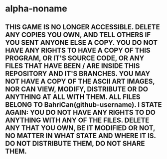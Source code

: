 # alpha-noname
## THIS GAME IS NO LONGER ACCESSIBLE. DELETE ANY COPIES YOU OWN, AND TELL OTHERS IF YOU SENT ANYONE ELSE A COPY. YOU DO NOT HAVE ANY RIGHTS TO HAVE A COPY OF THIS PROGRAM, OR IT'S SOURCE CODE, OR ANY FILES THAT HAVE BEEN / ARE INSIDE THIS REPOSITORY AND IT'S BRANCHES. YOU MAY NOT HAVE A COPY OF THE ASCII ART IMAGES, NOR CAN VIEW, MODIFY, DISTRIBUTE OR DO ANYTHING AT ALL WITH THEM. ALL FILES BELONG TO BahriCan(github-username). I STATE AGAIN: YOU DO NOT HAVE ANY RIGHTS TO DO ANYTHING WITH ANY OF THE FILES. DELETE ANY THAT YOU OWN, BE IT MODIFIED OR NOT, NO MATTER IN WHAT STATE AND WHERE IT IS. DO NOT DISTRIBUTE THEM, DO NOT SHARE THEM.
